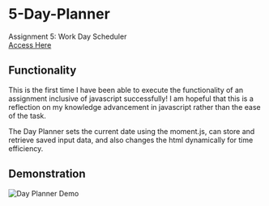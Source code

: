 # 5-Day-Planner
Assignment 5: Work Day Scheduler
<br>
<a href="https://ninetta11.github.io/5-Day-Planner/">Access Here</a>

## Functionality
This is the first time I have been able to execute the functionality of an assignment inclusive of javascript successfully! I am hopeful that this is a reflection on my knowledge advancement in javascript rather than the ease of the task. 

The Day Planner sets the current date using the moment.js, can store and retrieve saved input data, and also changes the html dynamically for time efficiency. 

## Demonstration
![Day Planner Demo](https://user-images.githubusercontent.com/65838273/92986374-8e541600-f4fd-11ea-91bc-d90582a627da.gif)
